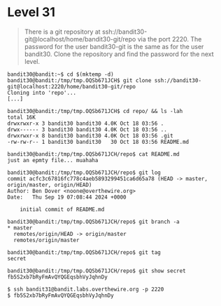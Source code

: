 # Level 31
> There is a git repository at ssh://bandit30-git@localhost/home/bandit30-git/repo via the port 2220. The password for the user bandit30-git is the same as for the user bandit30.
> Clone the repository and find the password for the next level.

```shell
bandit30@bandit:~$ cd $(mktemp -d)
bandit30@bandit:/tmp/tmp.OQSb671JCH$ git clone ssh://bandit30-git@localhost:2220/home/bandit30-git/repo
Cloning into 'repo'...
[...]

bandit30@bandit:/tmp/tmp.OQSb671JCH$ cd repo/ && ls -lah
total 16K
drwxrwxr-x 3 bandit30 bandit30 4.0K Oct 18 03:56 .
drwx------ 3 bandit30 bandit30 4.0K Oct 18 03:56 ..
drwxrwxr-x 8 bandit30 bandit30 4.0K Oct 18 03:56 .git
-rw-rw-r-- 1 bandit30 bandit30   30 Oct 18 03:56 README.md

bandit30@bandit:/tmp/tmp.OQSb671JCH/repo$ cat README.md 
just an epmty file... muahaha

bandit30@bandit:/tmp/tmp.OQSb671JCH/repo$ git log
commit acfc3c67816fc778c4aeb5893299451ca6d65a78 (HEAD -> master, origin/master, origin/HEAD)
Author: Ben Dover <noone@overthewire.org>
Date:   Thu Sep 19 07:08:44 2024 +0000

    initial commit of README.md

bandit30@bandit:/tmp/tmp.OQSb671JCH/repo$ git branch -a
* master
  remotes/origin/HEAD -> origin/master
  remotes/origin/master

bandit30@bandit:/tmp/tmp.OQSb671JCH/repo$ git tag
secret

bandit30@bandit:/tmp/tmp.OQSb671JCH/repo$ git show secret
fb5S2xb7bRyFmAvQYQGEqsbhVyJqhnDy

$ ssh bandit31@bandit.labs.overthewire.org -p 2220
$ fb5S2xb7bRyFmAvQYQGEqsbhVyJqhnDy
```
